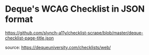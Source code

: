 # Deque's WCAG Checklist in JSON format
https://github.com/slynch-a11y/checklist-scrape/blob/master/deque-checklist-page-title.json

source: https://dequeuniversity.com/checklists/web/
